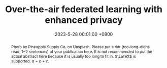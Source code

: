 ---
title:          "Over-the-air federated learning with enhanced privacy"
date:           2023-5-28 00:01:00 +0800
selected:       true
pub:            "IEEE International Conference on Communications (ICC)"
# pub_pre:        "Submitted to "
# pub_post:       'Under review.'
pub_last:       ' <span class="badge badge-pill badge-publication badge-success">Spotlight</span>'
pub_date:       "2023"
# semantic_scholar_id: 204e3073870fae3d05bcbc2f6a8e263d9b72e776  # use this to retrieve citation count
abstract: >-
  Photo by Pineapple Supply Co. on Unsplash. Please put a tldr (too-long-didnt-read, 1~2 sentences) of your publication here. It is not recommended to put the actual abstract here because it is usually too long to fit in. $\LaTeX$ is supported. $a=b+c$.
cover:          /assets/images/covers/cover3.jpg
authors:
  - Xiaochan Xue#
  - Moh Khalid Hasan
  - Shucheng Yu#
  - Laxima Niure Kandel
  - Min Song
# * is equal contribution
links:
  Paper: https://ieeexplore.ieee.org/abstract/document/10278765/
  Code: https://github.com/Luna-Xue
  # Unsplash: https://unsplash.com/photos/sliced-in-half-pineapple--_PLJZmHZzk

---